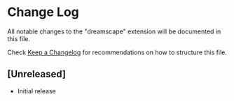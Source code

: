 # Change Log

All notable changes to the "dreamscape" extension will be documented in this file.

Check [Keep a Changelog](http://keepachangelog.com/) for recommendations on how to structure this file.

## [Unreleased]

- Initial release
